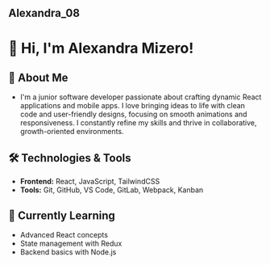 ## Alexandra_08
# 👋 Hi, I'm Alexandra Mizero!

## 🚀 About Me
- I'm a junior software developer passionate about crafting dynamic React applications and mobile apps. I love bringing ideas to life with clean code and user-friendly designs, focusing on smooth animations and responsiveness. I constantly refine my skills and thrive in collaborative, growth-oriented environments.

## 🛠️ Technologies & Tools
- **Frontend:** React, JavaScript, TailwindCSS
- **Tools:** Git, GitHub, VS Code, GitLab, Webpack, Kanban

## 🌱 Currently Learning
- Advanced React concepts
- State management with Redux
- Backend basics with Node.js
